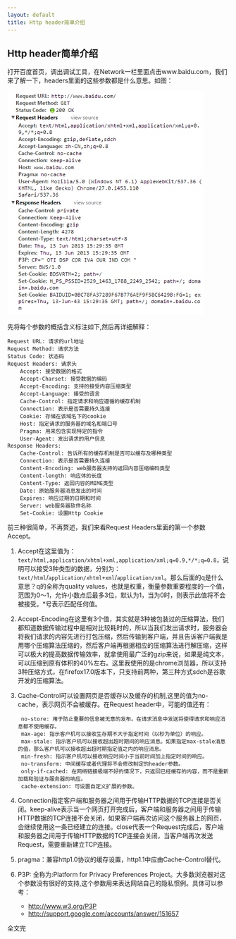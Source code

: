 ```yaml
---
layout: default
title: Http header简单介绍
---
```

Http header简单介绍
-------------------
打开百度首页，调出调试工具，在Network一栏里面点击www.baidu.com，我们来了解一下，headers里面的这些参数都是什么意思。如图：

![](/images/http_header.png)

先将每个参数的概括含义标注如下,然后再详细解释：

    Request URL: 请求的url地址
    Request Method: 请求方法
    Status Code: 状态码
    Request Headers: 请求头
        Accept: 接受数据的格式
        Accept-Charset: 接受数据的编码
        Accept-Encoding: 支持的接受内容压缩类型
        Accept-Language: 接受的语言
        Cache-Control: 指定请求和响应遵循的缓存机制
        Connection: 表示是否需要持久连接
        Cookie: 存储在该域名下的cookie
        Host: 指定请求的服务器的域名和端口号
        Pragma: 用来包含实现特定的指令
        User-Agent: 发出请求的用户信息
    Response Headers:
        Cache-Control: 告诉所有的缓存机制是否可以缓存及哪种类型
        Connection: 表示是否需要持久连接
        Content-Encoding: web服务器支持的返回内容压缩编码类型
        Content-length: 响应体的长度
        Content-Type: 返回内容的MIME类型
        Date: 原始服务器消息发出的时间
        Expires: 响应过期的日期和时间
        Server: web服务器软件名称
        Set-Cookie: 设置Http Cookie

前三种很简单，不再赘述，我们来看Request Headers里面的第一个参数Accept。

1. Accept在这里值为：`text/html,application/xhtml+xml,application/xml;q=0.9,*/*;q=0.8`，说明可以接受3种类型的数据，分别为：`text/html`/`application/xhtml+xml`/`application/xml`。那么后面的q是什么意思？q的全称为quality values，也就是权重，衡量参数重要程度的一个值，范围为0～1，允许小数点后最多3位，默认为1，当为0时，则表示此值将不会被接受。\*号表示匹配任何值。

2. Accept-Encoding在这里有3个值，其实就是3种被包装过的压缩算法，我们都知道数据传输过程中是相对比较耗时的，所以当我们发出请求时，服务器会将我们请求的内容先进行打包压缩，然后传输到客户端，并且告诉客户端我是用哪个压缩算法压缩的，然后客户端再根据相应的压缩算法进行解压缩，这样可以极大的提高数据传输效率，就拿使用最广泛的gzip来说，如果是纯文本，可以压缩到原有体积的40%左右。这里我使用的是chrome浏览器，所以支持3种压缩方式，在firefox17.0版本下，只支持前两种，第三种方式sdch是谷歌开发的压缩算法。

3. Cache-Control可以设置网页是否缓存以及缓存的机制,这里的值为no-cache，表示网页不会被缓存。在Request header中，可能的值还有：

        no-store: 用于防止重要的信息被无意的发布。在请求消息中发送将使得请求和响应消息都不使用缓存。
        max-age: 指示客户机可以接收生存期不大于指定时间（以秒为单位）的响应。
        max-stale: 指示客户机可以接收超出超时期间的响应消息。如果指定max-stale消息的值，那么客户机可以接收超出超时期指定值之内的响应消息。
        min-fresh: 指示客户机可以接收响应时间小于当前时间加上指定时间的响应。
        no-transform: 中间缓存或者代理将不会修改制定的header参数。
        only-if-cached: 在网络链接极端不好的情况下，只返回已经缓存的内容，而不是重新加载和验证与服务器的响应。
        cache-extension: 可设置自定义扩展的参数。

4. Connection指定客户端和服务器之间用于传输HTTP数据的TCP连接是否关闭。keep-alive表示当一个网页打开完成后，客户端和服务器之间用于传输HTTP数据的TCP连接不会关闭，如果客户端再次访问这个服务器上的网页，会继续使用这一条已经建立的连接。close代表一个Request完成后，客户端和服务器之间用于传输HTTP数据的TCP连接会关闭，当客户端再次发送Request，需要重新建立TCP连接。

5. pragma：兼容http1.0协议的缓存设置，http1.1中应由Cache-Control替代。

6. P3P: 全称为:Platform for Privacy Preferences Project。大多数浏览器对这个参数没有很好的支持,这个参数用来表达网站自己的隐私惯例。具体可以参考：

    + <http://www.w3.org/P3P>
    + <http://support.google.com/accounts/answer/151657>

全文完